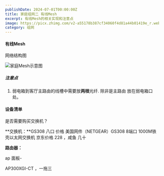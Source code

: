 ```yaml
---
publishDate: 2024-07-01T00:00:00Z
title: 家庭组网二 有线Mesh 
excerpt: 有线Mesh的相关实现和注意点
image: https://picx.zhimg.com/v2-a55178b387cf34060f4d81a44b01419e_r.webp?source=172ae18b&consumer=ZHI_MENG
category: 组网
---
```


#### 有线Mesh

网络结构图

![家庭Mesh示意图](https://pics5.baidu.com/feed/ac6eddc451da81cb3ae301aefbdba61f08243196.jpeg@f_auto?token=fca768c92ead0d92ee56b16279175469)

 ##### 注意点

1. 弱电箱到客厅主路由的线槽中需要放**两根**光纤. 除非是主路由 放在弱电箱口处。



#### 设备清单

 是否需要购买交换机？

**交换机：**GS308 八口 价格 美国网件（NETGEAR）GS308 8端口 1000M铁壳以太网交换机 京东价格 228 ，咸鱼 几十  

**路由器：**

ap 面板-  

AP300XGI-CT ，一拖三
